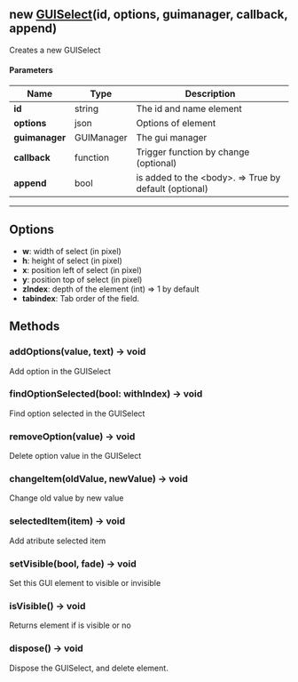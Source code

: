 ## new [GUISelect](#)(id, options, guimanager, callback, append)
Creates a new GUISelect

#### Parameters

| Name | Type | Description |
| --- | --- | --- |
| **id** | string | The id and name element |
| **options** | json | Options of element |
| **guimanager** | GUIManager | The gui manager |
| **callback** | function | Trigger function by change (optional) |
| **append** | bool | is added to the &lt;body&gt;. =&gt; True by default (optional) |
---

## Options

* **w**: width of select (in pixel)
* **h**: height of select (in pixel)
* **x**: position left of select (in pixel)
* **y**: position top of select (in pixel)
* **zIndex**: depth of the element (int) =&gt; 1 by default
* **tabindex**: Tab order of the field.

## Methods

### addOptions(value, text) → void
Add option in the GUISelect

### findOptionSelected(bool: withIndex) → void
Find option selected in the GUISelect

### removeOption(value) → void
Delete option value in the GUISelect

### changeItem(oldValue, newValue) → void
Change old value by new value

### selectedItem(item) → void
Add atribute selected item

### setVisible(bool, fade) → void
Set this GUI element to visible or invisible

### isVisible() → void
Returns element if is visible or no

### dispose() → void
Dispose the GUISelect, and delete element.
